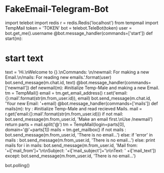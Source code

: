 # FakeEmail-Telegram-Bot

import telebot
import redis
r = redis.Redis('localhost')
from tempmail import TempMail
token = 'TOKEN'
bot = telebot.TeleBot(token)
user = bot.get_me().username
@bot.message_handler(commands=['start'])
def start(m):
  # start text
  text = 'Hi.\nWelcome to {}.\nCommands: \n/newmail: For making a new Email.\n/mails: For reading new emails.'.format(user)
  bot.send_message(m.chat.id, text)
@bot.message_handler(commands=['newmail'])
def newmail(m):
        #initialize Temp-Male and making a new Email.
        tm = TempMail()
        email = tm.get_email_address()
        r.set('email:{}:mail'.format(str(m.from_user.id)), email)
        bot.send_message(m.chat.id, 'Your new Email: '+email)
@bot.message_handler(commands=['mails'])
def mails(m):
    try :
        #initialize Temp-Male and read recieved Mails.
        mail = r.get('email:{}:mail'.format(str(m.from_user.id)))
        if not mail:
                bot.send_message(m.from_user.id, 'Make an email first.\nUse /newmail')
                return
        parts = mail.split('@')
        tm = TempMail(login=parts[0], domain='@'+parts[1])
        mails = tm.get_mailbox()
        if not mails :
                bot.send_message(m.from_user.id, 'There is no email...')
        else:
            if 'error' in mails :
                bot.send_message(m.from_user.id, 'There is no email...')
            else:
                print mails
                for i in mails:
                        bot.send_message(m.from_user.id, 'Mail from: '+i['mail_from']+'\n\nSubject: '+i['mail_subject']+'\n\nText: ' +i['mail_text'])
    except:
        bot.send_message(m.from_user.id, 'There is no email...')

bot.polling()
